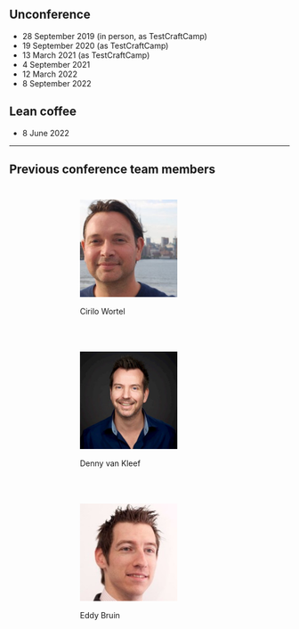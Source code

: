 <!--
.. title: Previous editions
.. slug: previous-editions
.. date: 2022-09-16 13:14:47 UTC
.. tags: 
.. category: 
.. link: 
.. description: Friends of Good Software (FroGS) open space conference - previous editions
.. type: text
-->

## Unconference
- 28 September 2019 (in person, as TestCraftCamp)
- 19 September 2020 (as TestCraftCamp)
- 13 March 2021 (as TestCraftCamp)
- 4 September 2021
- 12 March 2022
- 8 September 2022

## Lean coffee
- 8 June 2022

---

## Previous conference team members

<div style="display:flex; justify-content:center; flex-wrap:wrap;">
	<div style="width:250px; margin:25px;">
		<img class="d-block ml-auto mr-auto rounded-circle" style="width:70%" src="/assets/images/cirilo-300x300.jpeg"/>
		<p class="text-center">Cirilo Wortel
			<a href="https://twitter.com/sietstweets" target="_blank"><i class="fab fa-twitter" aria-hidden="true"></i></a>
			<a href="https://www.linkedin.com/in/cirilowortel/" target="_blank"><i class="fab fa-linkedin" aria-hidden="true"></i></a>
		</p>
	</div>
	<div style="width:250px; margin:25px;">
		<img class="d-block ml-auto mr-auto rounded-circle" style="width:70%" src="/assets/images/denny.jpeg"/>
		<p class="text-center">Denny van Kleef	
			<a href="https://twitter.com/dvankleef" target="_blank"><i class="fab fa-twitter" aria-hidden="true"></i></a>
			<a href="https://www.linkedin.com/in/dennykleef/" target="_blank"><i class="fab fa-linkedin" aria-hidden="true"></i></a>
		</p>
	</div>
	<div style="width:250px; margin:25px;">
		<img class="d-block ml-auto mr-auto rounded-circle" style="width:70%" src="/assets/images/eddy.jpeg"/>
		<p class="text-center">Eddy Bruin
			<a href="https://twitter.com/eddybruin" target="_blank"><i class="fab fa-twitter" aria-hidden="true"></i></a>
			<a href="https://www.linkedin.com/in/eddybruin/" target="_blank"><i class="fab fa-linkedin" aria-hidden="true"></i></a>
		</p>
	</div>

</div>
